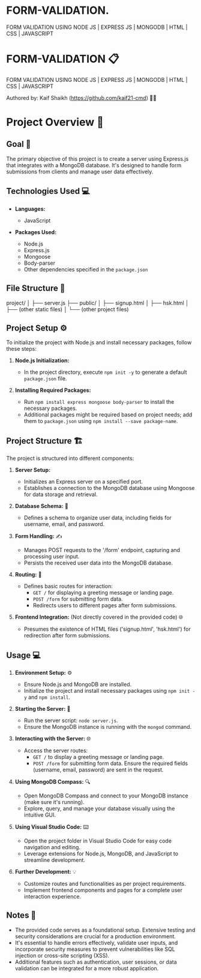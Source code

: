# FORM-VALIDATION.
FORM VALIDATION USING  NODE JS |  EXPRESS JS | MONGODB |   HTML | CSS | JAVASCRIPT 

# FORM-VALIDATION :clipboard:
FORM VALIDATION USING NODE JS | EXPRESS JS | MONGODB | HTML | CSS | JAVASCRIPT 

Authored by: Kaif Shaikh (https://github.com/kaif21-cmd) 👨‍💻

# Project Overview 🚀

## Goal 🎯
The primary objective of this project is to create a server using Express.js that integrates with a MongoDB database. It's designed to handle form submissions from clients and manage user data effectively.

## Technologies Used 💻
- **Languages:**
  - JavaScript

- **Packages Used:**
  - Node.js
  - Express.js
  - Mongoose
  - Body-parser
  - Other dependencies specified in the `package.json`

## File Structure 📂
project/
│
├── server.js
├── public/
│   ├── signup.html
│   ├── hsk.html
│   ├── (other static files)
│
└── (other project files)

## Project Setup ⚙️
To initialize the project with Node.js and install necessary packages, follow these steps:

1. **Node.js Initialization:**
   - In the project directory, execute `npm init -y` to generate a default `package.json` file.
   
2. **Installing Required Packages:**
   - Run `npm install express mongoose body-parser` to install the necessary packages.
   - Additional packages might be required based on project needs; add them to `package.json` using `npm install --save package-name`.

## Project Structure 🏗️
The project is structured into different components:

1. **Server Setup:**  
   - Initializes an Express server on a specified port.
   - Establishes a connection to the MongoDB database using Mongoose for data storage and retrieval.

2. **Database Schema:** 📇
   - Defines a schema to organize user data, including fields for username, email, and password.

3. **Form Handling:** ✍️
   - Manages POST requests to the '/form' endpoint, capturing and processing user input.
   - Persists the received user data into the MongoDB database.

4. **Routing:** 🔀
   - Defines basic routes for interaction:
     - `GET /` for displaying a greeting message or landing page.
     - `POST /form` for submitting form data.
     - Redirects users to different pages after form submissions.

5. **Frontend Integration:** (Not directly covered in the provided code) 🌐
   - Presumes the existence of HTML files ('signup.html', 'hsk.html') for redirection after form submissions.

## Usage 💻
1. **Environment Setup:** ⚙️
   - Ensure Node.js and MongoDB are installed.
   - Initialize the project and install necessary packages using `npm init -y` and `npm install`.

2. **Starting the Server:** 🚀
   - Run the server script: `node server.js`.
   - Ensure the MongoDB instance is running with the `mongod` command.

3. **Interacting with the Server:** 🌐
   - Access the server routes:
     - `GET /` to display a greeting message or landing page.
     - `POST /form` for submitting form data. Ensure the required fields (username, email, password) are sent in the request.

4. **Using MongoDB Compass:** 🔍
   - Open MongoDB Compass and connect to your MongoDB instance (make sure it's running).
   - Explore, query, and manage your database visually using the intuitive GUI.

5. **Using Visual Studio Code:** ⌨️
   - Open the project folder in Visual Studio Code for easy code navigation and editing.
   - Leverage extensions for Node.js, MongoDB, and JavaScript to streamline development.

6. **Further Development:** 💡
   - Customize routes and functionalities as per project requirements.
   - Implement frontend components and pages for a complete user interaction experience.

## Notes 📝
- The provided code serves as a foundational setup. Extensive testing and security considerations are crucial for a production environment.
- It's essential to handle errors effectively, validate user inputs, and incorporate security measures to prevent vulnerabilities like SQL injection or cross-site scripting (XSS).
- Additional features such as authentication, user sessions, or data validation can be integrated for a more robust application.
